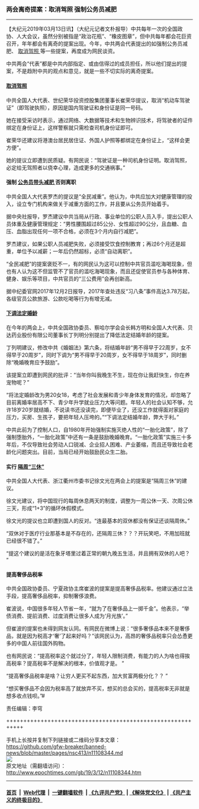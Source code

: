### 两会离奇提案：取消驾照 强制公务员减肥
------------------------

<p>
 【大纪元2019年03月13日讯】（大纪元记者文朴报导）中共每年一次的全国政协、人大会议，虽然分别被指是“政治花瓶”、“橡皮图章”，但中共每年都会花巨资召开，年年都会有离奇的提案出现。今年，中共两会代表提出的如强制公务员减肥、
 <a href="http://www.epochtimes.com/gb/tag/%E5%8F%96%E6%B6%88%E9%A9%BE%E7%85%A7.html">
  取消驾照
 </a>
 等一些提案，再度成为网民谈资。
</p>
<p>
 中共两会“代表”都是中共内部指定、或由信得过的成员担任，所以他们提出的提案，不是趋附中共的观点和意见，就是一些不切实际的离奇提案。
</p>
<h4>
 <strong>
  <a href="http://www.epochtimes.com/gb/tag/%E5%8F%96%E6%B6%88%E9%A9%BE%E7%85%A7.html">
   取消驾照
  </a>
 </strong>
</h4>
<p>
 中共全国人大代表、世纪荣华投资控股集团董事长崔荣华提议，取消“机动车驾驶证”（即驾驶执照），原因是国内驾驶证和身份证是同一号码。
</p>
<p>
 她在接受采访时表示，通过网络、大数据等技术和生物辨识技术，将驾驶者的证件绑定在身份证上，这样警察就只需检查司机身份证即可。
</p>
<p>
 崔荣华还建议将港澳台居民居住证、外国人护照等都绑定在身份证上，“这样会更方便”。
</p>
<p>
 她的提议立即遭到民质疑。有网民说：“驾驶证是一种司机身份证明。取消驾照，必定给无驾照者以侥幸心理，造成更多的交通祸事。”
</p>
<h4>
 强制
 <a href="http://www.epochtimes.com/gb/tag/%E5%85%AC%E5%8A%A1%E5%91%98%E5%B8%A6%E5%A4%B4%E5%87%8F%E8%82%A5.html">
  公务员带头减肥
 </a>
 否则离职
</h4>
<p>
 中共全国人大代表罗杰的提议是“全民减重”。他认为，中共应加大对健康管理的投入，设立专门机构来做关于减重方面的工作，并且要从公务员开始着手。
</p>
<p>
 据中央社报导，罗杰建议中共当局从行政、事业单位的公职人员入手，提出公职人员体重及健康管理规定：“男性腰围超过85公分、女性超过90公分，且血糖、血压、血脂出现任何一项不合格，必须在3个月内自行减肥”。
</p>
<p>
 罗杰建议，如果公职人员减肥失败，必须接受饮食控制教育；再过6个月还是超重，单位予以减薪；一年后仍然超标，必须“自动离职”。
</p>
<p>
 “全民减肥”的提案褒贬不一，有的网民认为这可以控制中共官员滥吃海喝现象，但也有人认为这不但监管不了官员的滥吃海喝现象，而且还促使官员参与各种体育、健身、娱乐等项目，中共官员的“三公费用”会再创新高。
</p>
<p>
 据中纪委官网2017年12月2日报导，2017年查处违反“习八条”事件高达3.78万起，各级官员公款旅游、公款吃喝等行为有增无减。
</p>
<h4>
 <strong>
  <a href="http://www.epochtimes.com/gb/tag/%E4%B8%8B%E8%B0%83%E6%B3%95%E5%AE%9A%E5%A9%9A%E9%BE%84.html">
   下调法定婚龄
  </a>
 </strong>
</h4>
<p>
 在今年的两会上，中共全国政协委员、察哈尔学会会长韩方明和全国人大代表、贝达药业股份有限公司董事长丁列明分别提出了降低法定结婚年龄的提案。
</p>
<p>
 丁列明建议，修改中共《婚姻法》第六条，将结婚年龄“男不得早于22周岁，女不得早于20周岁”，同时下调为“男不得早于20周岁，女不得早于18周岁”，同时删除“晚婚晚育应予鼓励”。
</p>
<p>
 该提案立即遭到网民的批评：“当年你叫我晚生不生，现在你让我赶快生，你在养宠物呢？”
</p>
<p>
 “将法定婚龄改为男20女18，考虑了社会发展和青少年身体发育的情况，却忽略了目前离婚率居高不下、青少年升学就业压力大等问题。年轻人的社会认知不够，允许18岁20岁就结婚，不说读书还没读完，即便毕业了，还没工作就得面对家庭的压力，买房、生孩子，要把年轻人压垮的。”“下调法定结婚年龄，弊大于利。”
</p>
<p>
 中共此前为了控制人口，自1980年开始强制实施灭绝人性的“一胎化政策”，除了强制堕胎外，“一胎化政策”中还有一条是鼓励晚婚晚育。“一胎化政策”实施三十多年后，不仅导致社会劳动人口锐减、企业招人困难、产业萎缩，而且还导致社会老龄化问题突出。目前，当局已经开始鼓励民众生二胎。
</p>
<h4>
 <strong>
  实行
  <a href="http://www.epochtimes.com/gb/tag/%E9%9A%94%E5%91%A8%E2%80%9C%E4%B8%89%E4%BC%91%E2%80%9D.html">
   隔周“三休”
  </a>
 </strong>
</h4>
<p>
 中共全国人大代表、浙江衢州市委书记徐文光在两会上的提案是“隔周三休”的建议。
</p>
<p>
 徐文光建议，将中国现行的每周休息两天的制度，调整为一周公休一天、次周公休三天，形成“1+3”的循环休假模式。
</p>
<p>
 徐文光的提议也立即遭到国人的反对。“连最基本的双休都没有保证还谈隔周休。”
</p>
<p>
 “双休对于医疗行业那基本是不存在的，还隔周三休？？？开玩笑吧，不用加班就已经很不错了。”
</p>
<p>
 “提这个建议的是活在象牙塔里过着正常的朝九晚五生活，并且拥有双休的人吧？ ”
</p>
<h4>
 <strong>
  提高奢侈品税率
 </strong>
</h4>
<p>
 中共全国政协委员、宁夏政协主席崔波的提案是提高奢侈品税率。他建议通过立法手段，提高奢侈品税率，抑制奢侈浪费。
</p>
<p>
 崔波说，中国很多年轻人节省一年，“就为了在奢侈品上一掷千金”。他表示，“举债消费、提前消费、过度消费让很多人成为‘月光族’。”
</p>
<p>
 但崔波的提案也未得到网友认同。有网民在微博上说：“很多奢侈品本来不是奢侈品，就是因为税高才‘奢’了起来好吗？”该网民认为，高昂的奢侈品税率只会怂恿更多的中国人前往国外购物。
</p>
<p>
 也有网民说：“提高税率这个就过分了，年轻人限制消费，有能力的人为啥也得挨高税率？提高税率不是解决的根本，价值观才是。 ”
</p>
<p>
 “提高奢侈品税率是啥？让穷人更买不起东西，加大贫富两极分化？？ ”
</p>
<p>
 “想买奢侈品不会因为税率高了就放弃不买，想买的总会买的，提高税率无非就是想多收点钱呗。”#
</p>
<p>
 责任编辑：李穹
</p>

+++++++++++++++++++++++++++++++++++++++++++++++++++++++++++<br/><br/>
手机上长按并复制下列链接或二维码分享本文章：<br/>
https://github.com/gfw-breaker/banned-news/blob/master/pages/nsc413/n11108344.md <br/>
<a href='https://github.com/gfw-breaker/banned-news/blob/master/pages/nsc413/n11108344.md'><img src='https://github.com/gfw-breaker/banned-news/blob/master/pages/nsc413/n11108344.md.png'/></a> <br/>
原文地址（需翻墙访问）：http://www.epochtimes.com/gb/19/3/12/n11108344.htm


------------------------
#### [首页](https://github.com/gfw-breaker/banned-news/blob/master/README.md) &nbsp;|&nbsp; [Web代理](https://github.com/labour-camp/helloworld) &nbsp;|&nbsp; [一键翻墙软件](https://github.com/gfw-breaker/nogfw/blob/master/README.md) &nbsp;| [《九评共产党》](https://github.com/gfw-breaker/9ping.md/blob/master/README.md#九评之一评共产党是什么) | [《解体党文化》](https://github.com/gfw-breaker/jtdwh.md/blob/master/README.md) | [《共产主义的终极目的》](https://github.com/gfw-breaker/gczydzjmd.md/blob/master/README.md)

